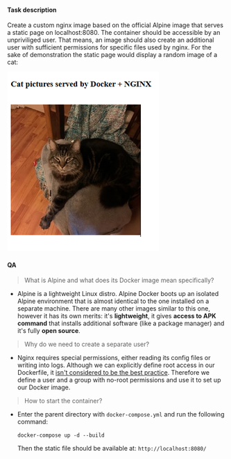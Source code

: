 #### Task description
Create a custom nginx image based on the official Alpine image that serves a static page on localhost:8080. The container should be accessible by an unpriviliged user. That means, an image should also create an additional user with sufficient permissions for specific files used by nginx. For the sake of demonstration the static page would display a random image of a cat:

![alt text](demo.png)

#### QA
> What is Alpine and what does its Docker image mean specifically?
* Alpine is a lightweight Linux distro. Alpine Docker boots up an isolated Alpine environment that is almost identical to the one installed on a separate machine. There are many other images similar to this one, however it has its own merits: it's **lightweight**, it gives **access to APK command** that installs additional software (like a package manager) and it's fully **open source**.

> Why do we need to create a separate user?
* Nginx requires special permissions, either reading its config files or writing into logs. Although we can explicitly define root access in our Dockerfile, it [isn't considered to be the best practice](https://www.docker.com/blog/understanding-the-docker-user-instruction/). Therefore we define a user and a group with no-root permissions and use it to set up our Docker image.

> How to start the container?
* Enter the parent directory with `docker-compose.yml` and run the following command:
    ```
    docker-compose up -d --build
    ```
    Then the static file should be available at: `http://localhost:8080/` 